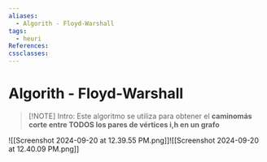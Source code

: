 ```yaml
---
aliases:
  - Algorith - Floyd-Warshall
tags:
  - heuri
References: 
cssclasses:
---
```

# Algorith - Floyd-Warshall

> [!NOTE] Intro: 
> Este algoritmo se utiliza para obtener el **caminomás corte entre TODOS los pares de vértices i,h en un grafo**
> 

![[Screenshot 2024-09-20 at 12.39.55 PM.png]]![[Screenshot 2024-09-20 at 12.40.09 PM.png]]